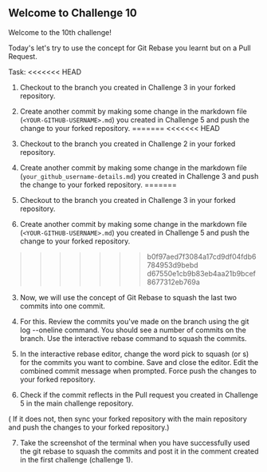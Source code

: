 ## Welcome to Challenge 10

Welcome to the 10th challenge! 

Today's let's try to use the concept for Git Rebase you learnt but on a Pull Request.


Task: 
<<<<<<< HEAD
1. Checkout to the branch you created in Challenge 3 in your forked repository. 

2. Create another commit by making some change in the markdown file (`<YOUR-GITHUB-USERNAME>.md`) you created in Challenge 5 and push the change to your forked repository.
=======
<<<<<<< HEAD
1. Checkout to the branch you created in Challenge 2 in your forked repository. 

2. Create another commit by making some change in the markdown file (``your_github_username-details.md``) you created in Challenge 3 and push the change to your forked repository.
=======
1. Checkout to the branch you created in Challenge 3 in your forked repository. 

2. Create another commit by making some change in the markdown file (`<YOUR-GITHUB-USERNAME>.md`) you created in Challenge 5 and push the change to your forked repository.
>>>>>>> b0f97aed7f3084a17cd9df04fdb6784953d9bebd
>>>>>>> d67550e1cb9b83eb4aa21b9bcef8677312eb769a

3. Now, we will use the concept of Git Rebase to squash the last two commits into one commit.

4. For this. Review the commits you've made on the branch using the git log --oneline command. You should see a number of commits on the branch. Use the interactive rebase command to squash the commits.

5. In the interactive rebase editor, change the word pick to squash (or s) for the commits you want to combine. Save and close the editor. Edit the combined commit message when prompted. Force push the changes to your forked repository.

6. Check if the commit reflects in the Pull request you created in Challenge 5 in the main challenge repository.

( If it does not, then sync your forked repository with the main repository and push the changes to your forked repository.)

7. Take the screenshot of the terminal when you have successfully used the git rebase to squash the commits and post it in the comment created in the first challenge (challenge 1).

